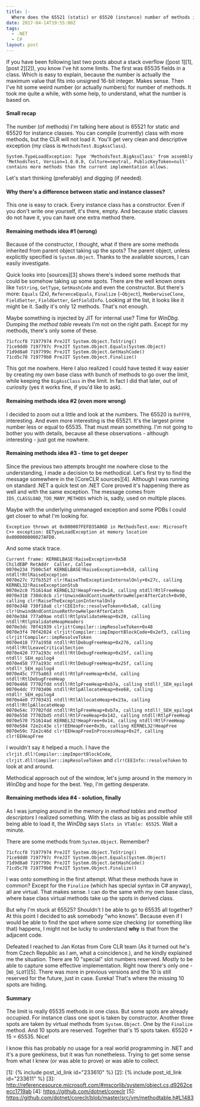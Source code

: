 ```yaml
---
title: |-
  Where does the 65521 (static) or 65520 (instance) number of methods in a class come from?
date: 2017-04-14T19:55:00Z
tags:
  - .NET
  - C#
layout: post
---
```

If you have been following last two posts about a stack overflow ([post 1][1], [post 2][2]), you know I've hit some limits. The first was 65535 fields in a class. Which is easy to explain, because the number is actually the maximum value that fits into unsigned 16-bit integer. Makes sense. Then I've hit some weird number (or actually numbers) for number of methods. It took me quite a while, with some help, to understand, what the number is based on. 

<!-- excerpt -->

#### Small recap

The number (of methods) I'm talking here about is 65521 for static and 65520 for instance classes. You can compile (currently) class with more methods, but the CLR will not load it. You'll get very clean and descriptive exception (my class is `MethodsTest.BigAssClass`).

```text
System.TypeLoadException: Type 'MethodsTest.BigAssClass' from assembly 'MethodsTest, Version=1.0.0.0, Culture=neutral, PublicKeyToken=null' contains more methods than the current implementation allows.
```

Let's start thinking (preferably) and digging (if needed).

#### Why there's a difference between static and instance classes?

This one is easy to crack. Every instance class has a constructor. Even if you don't write one yourself, it's there, empty. And because static classes do not have it, you can have one extra method there.

#### Remaining methods idea #1 (wrong)

Because of the constructor, I thought, what if there are some methods inherited from parent object taking up the spots? The parent object, unless explicitly specified is `System.Object`. Thanks to the available sources, I can easily investigate. 

Quick looks into [sources][3] shows there's indeed some methods that could be somehow taking up some spots. There are the well known ones like `ToString`, `GetType`, `GetHashCode` and even the constructor. But there's more: `Equals` (2x), `ReferenceEquals`, `Finalize` (`~Object`), `MemberwiseClone`, `FieldSetter`, `FieldGetter`, `GetFieldInfo`. Looking at the list, it looks like it might be it. Sadly it's only 12 methods. That's not enough.

Maybe something is injected by JIT for internal use? Time for _WinDbg_. Dumping the _method table_ reveals I'm not on the right path. Except for my methods, there's only some of these.

```text
71cfccf8 71977974 PreJIT System.Object.ToString()
71ce9dd0 7197797c PreJIT System.Object.Equals(System.Object)
71d9d8a0 7197799c PreJIT System.Object.GetHashCode()
71cd5c78 719779b0 PreJIT System.Object.Finalize()
```

This got me nowhere. Here I also realized I could have tested it way easier by creating my own base class with bunch of methods to go over the limit, while keeping the `BigAssClass` in the limit. In fact I did that later, out of curiosity (yes it works fine, if you'd like to ask).     

#### Remaining methods idea #2 (even more wrong)

I decided to zoom out a little and look at the numbers. The 65520 is `0xFFF0`, interesting. And even more interesting is the 65521. It's the largest prime number less or equal to 65535. That must mean something. I'm not going to bother you with details, because all these observations - although interesting - just got me nowhere.

#### Remaining methods idea #3 - time to get deeper

Since the previous two attempts brought me nowhere close to the understanding, I made a decision to be methodical. Let's first try to find the message somewhere in the [CoreCLR sources][4]. Although I was running on standard .NET a quick test on .NET Core proved it's happening there as well and with the same exception. The message comes from `IDS_CLASSLOAD_TOO_MANY_METHODS` which is, sadly, used on multiple places. 

Maybe with the underlying unmanaged exception and some PDBs I could get closer to what I'm looking for.

```text
Exception thrown at 0x000007FEFD35A06D in MethodsTest.exe: Microsoft C++ exception: EETypeLoadException at memory location 0x000000000027AFD0.
```

And some stack trace.

```text
Current frame: KERNELBASE!RaiseException+0x58
ChildEBP RetAddr  Caller, Callee
0070e234 7500c54f KERNELBASE!RaiseException+0x58, calling ntdll!RtlRaiseException
0070e27c 72fb352f clr!RaiseTheExceptionInternalOnly+0x27c, calling KERNEL32!RaiseExceptionStub
0070e2c0 751614ad KERNEL32!HeapFree+0x14, calling ntdll!RtlFreeHeap
0070e318 730dc0cb clr!UnwindAndContinueRethrowHelperAfterCatch+0x90, calling clr!RaiseTheExceptionInternalOnly
0070e348 730f18a8 clr!CEEInfo::resolveToken+0x5a8, calling clr!UnwindAndContinueRethrowHelperAfterCatch
0070e384 777a09ae ntdll!RtlpValidateHeap+0x20, calling ntdll!RtlpValidateHeapHeaders
0070e3dc 70f41939 clrjit!Compiler::impResolveToken+0x48
0070e3f4 70f42024 clrjit!Compiler::impImportBlockCode+0x2ef3, calling clrjit!Compiler::impResolveToken
0070e418 777a1958 ntdll!RtlDebugFreeHeap+0x276, calling ntdll!RtlLeaveCriticalSection
0070e420 777a193c ntdll!RtlDebugFreeHeap+0x25f, calling ntdll!_SEH_epilog4
0070e458 777a193c ntdll!RtlDebugFreeHeap+0x25f, calling ntdll!_SEH_epilog4
0070e45c 7775a863 ntdll!RtlpFreeHeap+0x5d, calling ntdll!RtlDebugFreeHeap
0070e468 77702fdd ntdll!RtlpFreeHeap+0xb7a, calling ntdll!_SEH_epilog4
0070e4dc 77703406 ntdll!RtlpAllocateHeap+0xe68, calling ntdll!_SEH_epilog4
0070e4e0 77703431 ntdll!RtlAllocateHeap+0x23a, calling ntdll!RtlpAllocateHeap
0070e54c 77702fdd ntdll!RtlpFreeHeap+0xb7a, calling ntdll!_SEH_epilog4
0070e550 77702bd5 ntdll!RtlFreeHeap+0x142, calling ntdll!RtlpFreeHeap
0070e570 751614ad KERNEL32!HeapFree+0x14, calling ntdll!RtlFreeHeap
0070e584 72e2c43e clr!EEHeapFree+0x3b, calling KERNEL32!HeapFree
0070e59c 72e2c46d clr!EEHeapFreeInProcessHeap+0x2f, calling clr!EEHeapFree
```

I wouldn't say it helped a much. I have the `clrjit.dll!Compiler::impImportBlockCode`, `clrjit.dll!Compiler::impResolveToken` and `clr!CEEInfo::resolveToken` to look at and around. 

Methodical approach out of the window, let's jump around in the memory in _WinDbg_ and hope for the best. Yep, I'm getting desperate.

#### Remaining methods idea #4 - solution, finally 

As I was jumping around in the memory in _method tables_ and _method descriptors_ I realized something. With the class as big as possible while still being able to load it, the _WinDbg_ says `Slots in VTable: 65525`. Wait a minute. 

There are some methods from `System.Object`. Remember?

```text
71cfccf8 71977974 PreJIT System.Object.ToString()
71ce9dd0 7197797c PreJIT System.Object.Equals(System.Object)
71d9d8a0 7197799c PreJIT System.Object.GetHashCode()
71cd5c78 719779b0 PreJIT System.Object.Finalize()
```  

I was onto something in the first attempt. What these methods have in common? Except for the `Finalize` (which has special syntax in C# anyway), all are virtual. That makes sense. I can do the same with my own base class, where base class virtual methods take up the spots in derived class.

But why I'm stuck at 65525? Shouldn't I be able to go to 65535 all together? At this point I decided to ask somebody "who knows". Because even if I would be able to find the spot where some size checking (or something like that) happens, I might not be lucky to understand **why** is that from the adjacent code.

Defeated  I reached to Jan Kotas from Core CLR team (As it turned out he's from Czech Republic as I am, what a coincidence.), and he kindly explained me the situation. There are 10 "special" slot numbers reserved. Mostly to be able to capture some effective implementation. Right now there's only one - [`NO_SLOT`][5]. There was more in previous versions and the 10 is still reserved for the future, just in case. Eureka! That's where the missing 10 spots are hiding.

#### Summary

The limit is really 65535 methods in one class. But some spots are already occupied. For instance class one spot is taken by constructor. Another three spots are taken by virtual methods from `System.Object`. One by the `Finalize` method. And 10 spots are reserved. Together that's 15 spots taken. 65520 + 15 = 65535. Nice! 

I know this has probably no usage for a real world programming in .NET and it's a pure geekiness, but it was fun nonetheless. Trying to get some sense from what I knew (or was able to prove) or was able to collect. 

[1]: {% include post_id_link id="233610" %}
[2]: {% include post_id_link id="233611" %}
[3]: http://referencesource.microsoft.com/#mscorlib/system/object.cs,d9262ceecc1719ab
[4]: https://github.com/dotnet/coreclr
[5]: https://github.com/dotnet/coreclr/blob/master/src/vm/methodtable.h#L1483